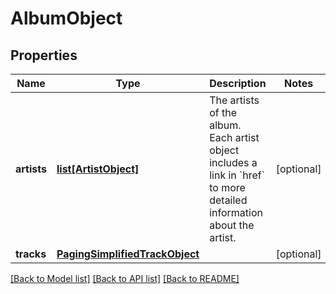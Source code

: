 # AlbumObject

## Properties
Name | Type | Description | Notes
------------ | ------------- | ------------- | -------------
**artists** | [**list[ArtistObject]**](ArtistObject.md) | The artists of the album. Each artist object includes a link in &#x60;href&#x60; to more detailed information about the artist.  | [optional] 
**tracks** | [**PagingSimplifiedTrackObject**](PagingSimplifiedTrackObject.md) |  | [optional] 

[[Back to Model list]](../README.md#documentation-for-models) [[Back to API list]](../README.md#documentation-for-api-endpoints) [[Back to README]](../README.md)

